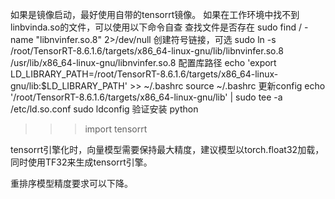 如果是镜像启动，最好使用自带的tensorrt镜像。
如果在工作环境中找不到linbvinda.so的文件，可以使用以下命令自查
查找文件是否存在
sudo find / -name "libnvinfer.so.8" 2>/dev/null
创建符号链接，可选
sudo ln -s /root/TensorRT-8.6.1.6/targets/x86_64-linux-gnu/lib/libnvinfer.so.8 /usr/lib/x86_64-linux-gnu/libnvinfer.so.8
配置库路径
echo 'export LD_LIBRARY_PATH=/root/TensorRT-8.6.1.6/targets/x86_64-linux-gnu/lib:$LD_LIBRARY_PATH' >> ~/.bashrc
source ~/.bashrc
更新config
echo '/root/TensorRT-8.6.1.6/targets/x86_64-linux-gnu/lib' | sudo tee -a /etc/ld.so.conf
sudo ldconfig
验证安装
python
>>> import tensorrt


tensorrt引擎化时，向量模型需要保持最大精度，建议模型以torch.float32加载，同时使用TF32来生成tensorrt引擎。

重排序模型精度要求可以下降。
